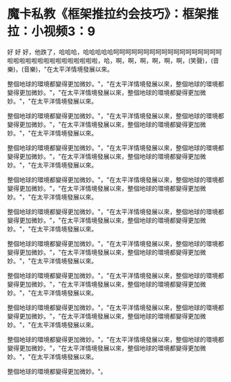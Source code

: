 # 魔卡私教《框架推拉约会技巧》：框架推拉：小视频3：9

好 好 好，他跌了，哈哈哈，哈哈哈哈哈呵呵呵呵呵呵呵呵呵呵呵呵呵呵呵呵呵呵啦啦啦啦啦啦啦啦啦啦啦啦啦啦啦，哈，啊，啊，啊，啊，啊，啊，(笑聲)，(音樂)，(音樂)，"在太平洋情境發展以來。

整個地球的環境都變得更加微妙。"，"在太平洋情境發展以來，整個地球的環境都變得更加微妙。"，"在太平洋情境發展以來，整個地球的環境都變得更加微妙。"，"在太平洋情境發展以來。

整個地球的環境都變得更加微妙。"，"在太平洋情境發展以來，整個地球的環境都變得更加微妙。"，"在太平洋情境發展以來，整個地球的環境都變得更加微妙。"，"在太平洋情境發展以來。

整個地球的環境都變得更加微妙。"，"在太平洋情境發展以來，整個地球的環境都變得更加微妙。"，"在太平洋情境發展以來，整個地球的環境都變得更加微妙。"，"在太平洋情境發展以來。

整個地球的環境都變得更加微妙。"，"在太平洋情境發展以來，整個地球的環境都變得更加微妙。"，"在太平洋情境發展以來，整個地球的環境都變得更加微妙。"，"在太平洋情境發展以來。

整個地球的環境都變得更加微妙。"，"在太平洋情境發展以來，整個地球的環境都變得更加微妙。"，"在太平洋情境發展以來，整個地球的環境都變得更加微妙。"，"在太平洋情境發展以來。

整個地球的環境都變得更加微妙。"，"在太平洋情境發展以來，整個地球的環境都變得更加微妙。"，"在太平洋情境發展以來，整個地球的環境都變得更加微妙。"，"在太平洋情境發展以來。

整個地球的環境都變得更加微妙。"，"在太平洋情境發展以來，整個地球的環境都變得更加微妙。"，"在太平洋情境發展以來，整個地球的環境都變得更加微妙。"，"在太平洋情境發展以來。

整個地球的環境都變得更加微妙。"，"在太平洋情境發展以來，整個地球的環境都變得更加微妙。"，"在太平洋情境發展以來，整個地球的環境都變得更加微妙。"，"在太平洋情境發展以來。

整個地球的環境都變得更加微妙。"，"在太平洋情境發展以來，整個地球的環境都變得更加微妙。"，"在太平洋情境發展以來，整個地球的環境都變得更加微妙。"，"在太平洋情境發展以來。

整個地球的環境都變得更加微妙。"。